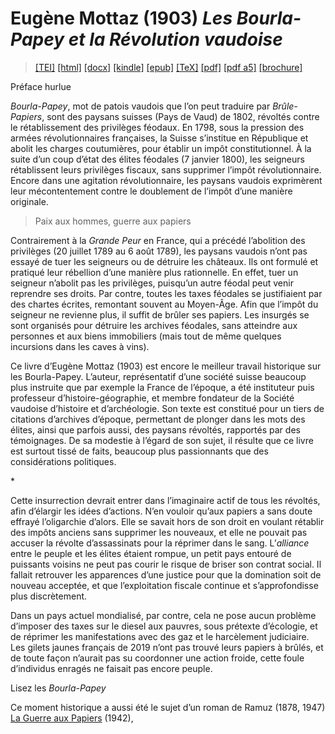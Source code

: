 # Eugène Mottaz (1903)  <em>Les Bourla-Papey et la Révolution vaudoise</em> 

>  <a target="_blank" title="Source XML/TEI" class="mime48 tei" href="https://hurlus.github.io/tei/mottaz1903_boulapapey.xml">[TEI]</a>  <a target="_blank" title="HTML une page" class="mime48 html" href="https://hurlus.github.io/mottaz1903_boulapapey/mottaz1903_boulapapey.html">[html]</a>  <a target="_blank" title="Bureautique (LibreOffice, MS.Word)" class="mime48 docx" href="https://hurlus.github.io/mottaz1903_boulapapey/mottaz1903_boulapapey.docx">[docx]</a>  <a target="_blank" title="Amazon.kindle" class="mime48 mobi" href="https://hurlus.github.io/mottaz1903_boulapapey/mottaz1903_boulapapey.mobi">[kindle]</a>  <a target="_blank" title="EPUB, pour liseuses et téléphones" class="mime48 epub" href="https://hurlus.github.io/mottaz1903_boulapapey/mottaz1903_boulapapey.epub">[epub]</a>  <a target="_blank" title="LaTeX" class="mime48 tex" href="https://hurlus.github.io/mottaz1903_boulapapey/mottaz1903_boulapapey.tex">[TeX]</a>  <a target="_blank" title="PDF à imprimer, A4 2 colonnes" class="mime48 pdf" href="https://hurlus.github.io/mottaz1903_boulapapey/mottaz1903_boulapapey.pdf">[pdf]</a>  <a target="_blank" title="PDF à lire, A5 une colonne" class="mime48 a5" href="https://hurlus.github.io/mottaz1903_boulapapey/mottaz1903_boulapapey_a5.pdf">[pdf a5]</a>  <a target="_blank" title="Brochure à agrafer, pdf imposé pour imprimante recto/verso" class="mime48 brochure" href="https://hurlus.github.io/mottaz1903_boulapapey/mottaz1903_boulapapey_brochure.pdf">[brochure]</a> 



<article xmlns="http://www.w3.org/1999/xhtml">
  <p class="label">Préface hurlue</p>
  <p class="p noindent"><em>Bourla-Papey</em>, mot de patois vaudois que l’on peut traduire par <em>Brûle-Papiers</em>, sont des paysans suisses (Pays de Vaud) de 1802, révoltés contre le rétablissement des privilèges féodaux. En 1798, sous la pression des armées révolutionnaires françaises, la Suisse s’institue en République et abolit les charges coutumières, pour établir un impôt constitutionnel. À la suite d’un coup d’état des élites féodales (7 janvier 1800), les seigneurs rétablissent leurs privilèges fiscaux, sans supprimer l’impôt révolutionnaire. Encore dans une agitation révolutionnaire, les paysans vaudois exprimèrent leur mécontentement contre le doublement de l’impôt d’une manière originale. </p>
  <blockquote class="quote">Paix aux hommes, guerre aux papiers</blockquote>
  <p class="p noindent"> Contrairement à la <em>Grande Peur</em> en France, qui a précédé l’abolition des privilèges (20 juillet 1789 au 6 août 1789), les paysans vaudois n’ont pas essayé de tuer les seigneurs ou de détruire les châteaux. Ils ont formulé et pratiqué leur rébellion d’une manière plus rationnelle. En effet, tuer un seigneur n’abolit pas les privilèges, puisqu’un autre féodal peut venir reprendre ses droits. Par contre, toutes les taxes féodales se justifiaient par des chartes écrites, remontant souvent au Moyen-Âge. Afin que l’impôt du seigneur ne revienne plus, il suffit de brûler ses papiers. Les insurgés se sont organisés pour détruire les archives féodales, sans atteindre aux personnes et aux biens immobiliers (mais tout de même quelques incursions dans les caves à vins).</p>
  <p class="p"> Ce livre d’Eugène Mottaz (1903) est encore le meilleur travail historique sur les Bourla-Papey. L’auteur, représentatif d’une société suisse beaucoup plus instruite que par exemple la France de l’époque, a été instituteur puis professeur d’histoire-géographie, et membre fondateur de la Société vaudoise d’histoire et d’archéologie. Son texte est constitué pour un tiers de citations d’archives d’époque, permettant de plonger dans les mots des élites, ainsi que parfois aussi, des paysans révoltés, rapportés par des témoignages. De sa modestie à l’égard de son sujet, il résulte que ce livre est surtout tissé de faits, beaucoup plus passionnants que des considérations politiques. </p>
  <div class="ab dinkus star">*</div>
  <p class="p noindent"> Cette insurrection devrait entrer dans l’imaginaire actif de tous les révoltés, afin d’élargir les idées d’actions. N’en vouloir qu’aux papiers a sans doute effrayé l’oligarchie d’alors. Elle se savait hors de son droit en voulant rétablir des impôts anciens sans supprimer les nouveaux, et elle ne pouvait pas accuser la révolte d’assassinats pour la réprimer dans le sang. L’<em>alliance</em> entre le peuple et les élites étaient rompue, un petit pays entouré de puissants voisins ne peut pas courir le risque de briser son contrat social. Il fallait retrouver les apparences d’une justice pour que la domination soit de nouveau acceptée, et que l’exploitation fiscale continue et s’approfondisse plus discrètement. </p>
  <p class="p"> Dans un pays actuel mondialisé, par contre, cela ne pose aucun problème d’imposer des taxes sur le diesel aux pauvres, sous prétexte d’écologie, et de réprimer les manifestations avec des gaz et le harcèlement judiciaire. Les gilets jaunes français de 2019 n’ont pas trouvé leurs papiers à brûlés, et de toute façon n’aurait pas su coordonner une action froide, cette foule d’individus enragés ne faisait pas encore peuple. </p>
  <p class="label"><span class="sc">Lisez</span> les <em>Bourla-Papey</em></p>
  <p class="p noindent">Ce moment historique a aussi été le sujet d’un roman de Ramuz (1878, 1947) <a href="https://ebooks-bnr.com/ramuz-charles-ferdinand-guerre-aux-papiers/">La Guerre aux Papiers</a> (1942), </p>
</article>
